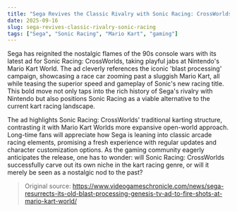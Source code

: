 ```yaml
---
title: "Sega Revives the Classic Rivalry with Sonic Racing: CrossWorlds"
date: 2025-09-16
slug: sega-revives-classic-rivalry-sonic-racing
tags: ["Sega", "Sonic Racing", "Mario Kart", "gaming"]
---
```

Sega has reignited the nostalgic flames of the 90s console wars with its latest ad for Sonic Racing: CrossWorlds, taking playful jabs at Nintendo's Mario Kart World. The ad cleverly references the iconic 'blast processing' campaign, showcasing a race car zooming past a sluggish Mario Kart, all while teasing the superior speed and gameplay of Sonic's new racing title. This bold move not only taps into the rich history of Sega's rivalry with Nintendo but also positions Sonic Racing as a viable alternative to the current kart racing landscape.

The ad highlights Sonic Racing: CrossWorlds' traditional karting structure, contrasting it with Mario Kart Worlds more expansive open-world approach. Long-time fans will appreciate how Sega is leaning into classic arcade racing elements, promising a fresh experience with regular updates and character customization options. As the gaming community eagerly anticipates the release, one has to wonder: will Sonic Racing: CrossWorlds successfully carve out its own niche in the kart racing genre, or will it merely be seen as a nostalgic nod to the past?

> Original source: https://www.videogameschronicle.com/news/sega-resurrects-its-old-blast-processing-genesis-tv-ad-to-fire-shots-at-mario-kart-world/